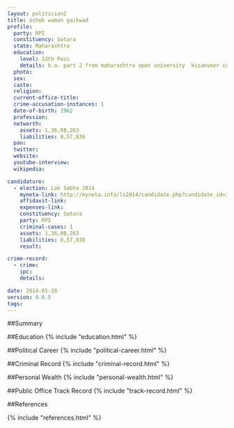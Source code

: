 ```yaml
---
layout: politician2
title: ashok waman gaikwad
profile: 
  party: RPI
  constituency: Satara
  state: Maharashtra
  education: 
    level: 12th Pass
    details: b.a. part 2 from maharashtra open university  kisanveer college  wai  2013
  photo: 
  sex: 
  caste: 
  religion: 
  current-office-title: 
  crime-accusation-instances: 1
  date-of-birth: 1962
  profession: 
  networth: 
    assets: 1,36,08,263
    liabilities: 8,57,836
  pan: 
  twitter: 
  website: 
  youtube-interview: 
  wikipedia: 

candidature: 
  - election: Lok Sabha 2014
    myneta-link: http://myneta.info/ls2014/candidate.php?candidate_id=3677
    affidavit-link: 
    expenses-link: 
    constituency: Satara 
    party: RPI
    criminal-cases: 1
    assets: 1,36,08,263
    liabilities: 8,57,836
    result:  

crime-record: 
  - crime: 
    ipc: 
    details:  

date: 2014-01-28
version: 0.0.5
tags: 
---
```

##Summary


##Education
{% include "education.html" %}


##Political Career
{% include "political-career.html" %}


##Criminal Record
{% include "criminal-record.html" %}


##Personal Wealth
{% include "personal-wealth.html" %}


##Public Office Track Record
{% include "track-record.html" %}


##References


{% include "references.html" %}
